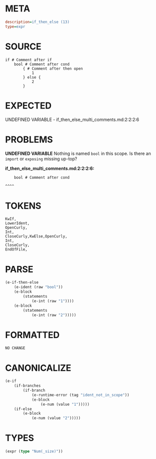 # META
~~~ini
description=if_then_else (13)
type=expr
~~~
# SOURCE
~~~roc
if # Comment after if
	bool # Comment after cond
		{ # Comment after then open
			1
		} else {
			2
		}
~~~
# EXPECTED
UNDEFINED VARIABLE - if_then_else_multi_comments.md:2:2:2:6
# PROBLEMS
**UNDEFINED VARIABLE**
Nothing is named `bool` in this scope.
Is there an `import` or `exposing` missing up-top?

**if_then_else_multi_comments.md:2:2:2:6:**
```roc
	bool # Comment after cond
```
	^^^^


# TOKENS
~~~zig
KwIf,
LowerIdent,
OpenCurly,
Int,
CloseCurly,KwElse,OpenCurly,
Int,
CloseCurly,
EndOfFile,
~~~
# PARSE
~~~clojure
(e-if-then-else
	(e-ident (raw "bool"))
	(e-block
		(statements
			(e-int (raw "1"))))
	(e-block
		(statements
			(e-int (raw "2")))))
~~~
# FORMATTED
~~~roc
NO CHANGE
~~~
# CANONICALIZE
~~~clojure
(e-if
	(if-branches
		(if-branch
			(e-runtime-error (tag "ident_not_in_scope"))
			(e-block
				(e-num (value "1")))))
	(if-else
		(e-block
			(e-num (value "2")))))
~~~
# TYPES
~~~clojure
(expr (type "Num(_size)"))
~~~
